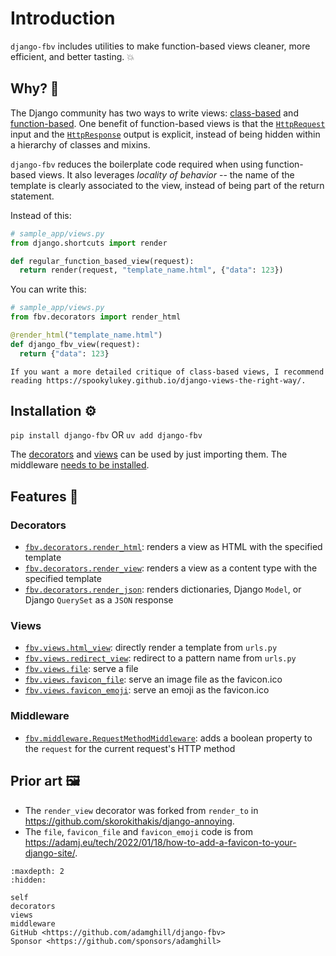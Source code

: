 # Introduction

`django-fbv` includes utilities to make function-based views cleaner, more efficient, and better tasting. 💥

## Why? 🤔

The Django community has two ways to write views: [class-based](https://docs.djangoproject.com/en/stable/topics/class-based-views/) and [function-based](https://docs.djangoproject.com/en/stable/topics/http/views/). One benefit of function-based views is that the [`HttpRequest`](https://docs.djangoproject.com/en/stable/ref/request-response/#httprequest-objects) input and the [`HttpResponse`](https://docs.djangoproject.com/en/stable/ref/request-response/#httpresponse-objects) output is explicit, instead of being hidden within a hierarchy of classes and mixins.

`django-fbv` reduces the boilerplate code required when using function-based views. It also leverages _locality of behavior_ -- the name of the template is clearly associated to the view, instead of being part of the return statement.

Instead of this:

```python
# sample_app/views.py
from django.shortcuts import render

def regular_function_based_view(request):
  return render(request, "template_name.html", {"data": 123})
```

You can write this:

```python
# sample_app/views.py
from fbv.decorators import render_html

@render_html("template_name.html")
def django_fbv_view(request):
  return {"data": 123}
```

```{note}
If you want a more detailed critique of class-based views, I recommend reading https://spookylukey.github.io/django-views-the-right-way/.
```

## Installation ⚙️

`pip install django-fbv` OR `uv add django-fbv`

The [decorators](decorators.md) and [views](views.md) can be used by just importing them. The middleware [needs to be installed](https://django-fbv.adamghill.com/en/latest/middleware/#installation).

## Features 🤩

### Decorators

- [`fbv.decorators.render_html`](https://django-fbv.adamghill.com/en/latest/decorators/#render-html): renders a view as HTML with the specified template
- [`fbv.decorators.render_view`](https://django-fbv.adamghill.com/en/latest/decorators/#render-view): renders a view as a content type with the specified template
- [`fbv.decorators.render_json`](https://django-fbv.adamghill.com/en/latest/decorators/#render-json): 
renders dictionaries, Django `Model`, or Django `QuerySet` as a `JSON` response

### Views

- [`fbv.views.html_view`](https://django-fbv.adamghill.com/en/latest/views/#html-view): directly render a template from `urls.py`
- [`fbv.views.redirect_view`](https://django-fbv.adamghill.com/en/latest/views/#redirect-view): redirect to a pattern name from `urls.py`
- [`fbv.views.file`](https://django-fbv.adamghill.com/en/latest/views/#file): serve a file
- [`fbv.views.favicon_file`](https://django-fbv.adamghill.com/en/latest/views/#favicon-file): serve an image file as the favicon.ico
- [`fbv.views.favicon_emoji`](https://django-fbv.adamghill.com/en/latest/views/#favicon-emoji): serve an emoji as the favicon.ico

### Middleware

- [`fbv.middleware.RequestMethodMiddleware`](https://django-fbv.adamghill.com/en/latest/middleware/): adds a boolean property to the `request` for the current request's HTTP method

## Prior art 🖼️

- The `render_view` decorator was forked from `render_to` in https://github.com/skorokithakis/django-annoying.
- The `file`, `favicon_file` and `favicon_emoji` code is from https://adamj.eu/tech/2022/01/18/how-to-add-a-favicon-to-your-django-site/.


```{toctree}
:maxdepth: 2
:hidden:

self
decorators
views
middleware
GitHub <https://github.com/adamghill/django-fbv>
Sponsor <https://github.com/sponsors/adamghill>
```
